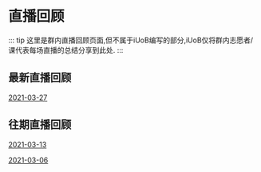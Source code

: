 # 直播回顾

::: tip
这里是群内直播回顾页面,但不属于iUoB编写的部分,iUoB仅将群内志愿者/课代表每场直播的总结分享到此处.
:::

## 最新直播回顾

[2021-03-27](./2021-03-27/)

## 往期直播回顾

[2021-03-13](./2021-03-13/)

[2021-03-06](./2021-03-06/)